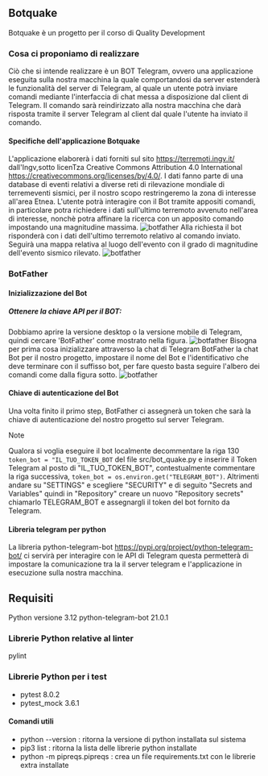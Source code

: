 ## Botquake
Botquake è un progetto per il corso di Quality Development
### Cosa ci proponiamo di realizzare
Ciò che si intende realizzare è un BOT Telegram, ovvero una applicazione eseguita sulla nostra macchina la quale comportandosi da server estenderà le funzionalità del server di Telegram, al quale un utente potrà inviare comandi mediante l'interfaccia di chat messa a disposizione dal client di Telegram. Il comando sarà reindirizzato alla nostra macchina che darà risposta tramite il server Telegram al client dal quale l'utente ha inviato il comando.
#### Specifiche dell'applicazione Botquake
L'applicazione elaborerà i dati forniti sul sito https://terremoti.ingv.it/ dall'Ingv,sotto licenTza Creative Commons Attribution 4.0 International https://creativecommons.org/licenses/by/4.0/.
I dati fanno parte di una database di eventi relativi a diverse reti di rilevazione mondiale di terremeventi sismici, per il nostro scopo restringeremo la zona di interesse all'area Etnea.
L'utente potrà interagire con il Bot tramite appositi comandi, in particolare potra richiedere i dati sull'ultimo terremoto avvenuto nell'area di interesse, nonchè potra affinare la ricerca con un apposito comando impostando una magnitudine massima.
![botfather](images/botquake_01.jpg)
Alla richiesta il bot risponderà con i dati dell'ultimo terremoto relativo al comando inviato.
Seguirà una mappa relativa al luogo dell'evento con il grado di magnitudine dell'evento sismico rilevato.
![botfather](images/botquake_02.jpg)


 
### BotFather 
#### Inizializzazione del Bot
##### Ottenere la chiave API per il BOT:
Dobbiamo aprire la versione desktop o la versione mobile di Telegram, quindi cercare 'BotFather' come mostrato nella figura.
![botfather](images/botfather_01.jpg)
Bisogna per prima cosa inizializzare attraverso la chat di Telegram BotFather la chat Bot per il nostro progetto, impostare il nome del Bot e l'identificativo che deve terminare con il suffisso bot, per fare questo basta seguire l'albero dei comandi come dalla figura sotto.
![botfather](images/botfather_02.jpg)
#### Chiave di autenticazione del Bot
Una volta finito il primo step, BotFather ci assegnerà un token che sarà la chiave di autenticazione del nostro progetto sul server Telegram.
>[!Note]
>Qualora si voglia eseguire il bot localmente decommentare la riga 130
>`token_bot = "IL_TUO_TOKEN_BOT`
>del file src/bot_quake.py e inserire il Token Telegram al posto di "IL_TUO_TOKEN_BOT", contestualmente commentare la riga successiva,
>`token_bot = os.environ.get("TELEGRAM_BOT")`.
>Altrimenti andare su "SETTINGS" e scegliere "SECURITY" e di seguito "Secrets and Variables"
>quindi in "Repository" creare un nuovo "Repository secrets" chiamarlo TELEGRAM_BOT e assegnargli il token del bot fornito da Telegram.

#### Libreria telegram per python
La libreria python-telegram-bot https://pypi.org/project/python-telegram-bot/ ci servirà per interagire con le API di Telegram questa permetterà di impostare la comunicazione tra la il server telegram e l'applicazione in esecuzione sulla nostra macchina.

## Requisiti
Python versione 3.12
python-telegram-bot 21.0.1
### Librerie Python relative al linter
pylint
### Librerie Python per i test
<ul>
    <li>pytest 8.0.2</li>
    <li>pytest_mock 3.6.1</li>
</ul>


#### Comandi utili
<ul>
    <li>python --version : ritorna la versione di python installata sul sistema</li>
    <li>pip3 list : ritorna la lista delle librerie python installate</li>
    <li>python -m  pipreqs.pipreqs : crea un file requirements.txt con le librerie extra installate </li>
</ul>








